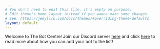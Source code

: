 ```yaml
---
# You don't need to edit this file, it's empty on purpose.
# Edit theme's home layout instead if you wanna make some changes
# See: https://jekyllrb.com/docs/themes/#overriding-theme-defaults
layout: default
---
```


Welcome to The Bot Centre! Join our Discord server [here](https://discord.gg/RqsHch7) and click [here]() to read more about how you can add your bot to the list!